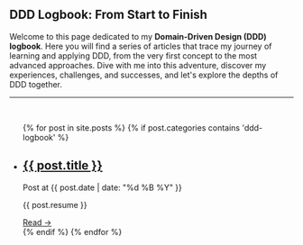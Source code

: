 ## DDD Logbook: From Start to Finish

Welcome to this page dedicated to my **Domain-Driven Design (DDD) logbook**. Here you will find a series of articles that trace my journey of learning and applying DDD, from the very first concept to the most advanced approaches. Dive with me into this adventure, discover my experiences, challenges, and successes, and let's explore the depths of DDD together.

--- 
<br>
<ul class="post-list">
    {% for post in site.posts %}
        {% if post.categories contains 'ddd-logbook' %}
            <li class="post-item">
            <h2><a href="{{ post.permalink }}">{{ post.title }}</a></h2>
            <p class="post-meta">Post at {{ post.date | date: "%d %B %Y" }}</p>
            <p class="post-excerpt">
                {{ post.resume }}
            </p>
            <a class="read-more" href="{{ post.permalink }}">Read &rarr;</a>
            </li>
        {% endif %}
    {% endfor %}
</ul>